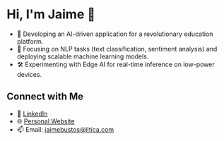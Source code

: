 # Hi, I'm Jaime 👋
- 🔭 Developing an AI-driven application for a revolutionary education platform.
- 🌱 Focusing on NLP tasks (text classification, sentiment analysis) and deploying scalable machine learning models.
- 🛠️ Experimenting with Edge AI for real-time inference on low-power devices. 


## Connect with Me
- 💼 [LinkedIn](https://linkedin.com/in/jaimebustosjr)  
- 🌐 [Personal Website](https://jaimebustos.com)  
- 📫 Email: jaimebustos@litica.com
